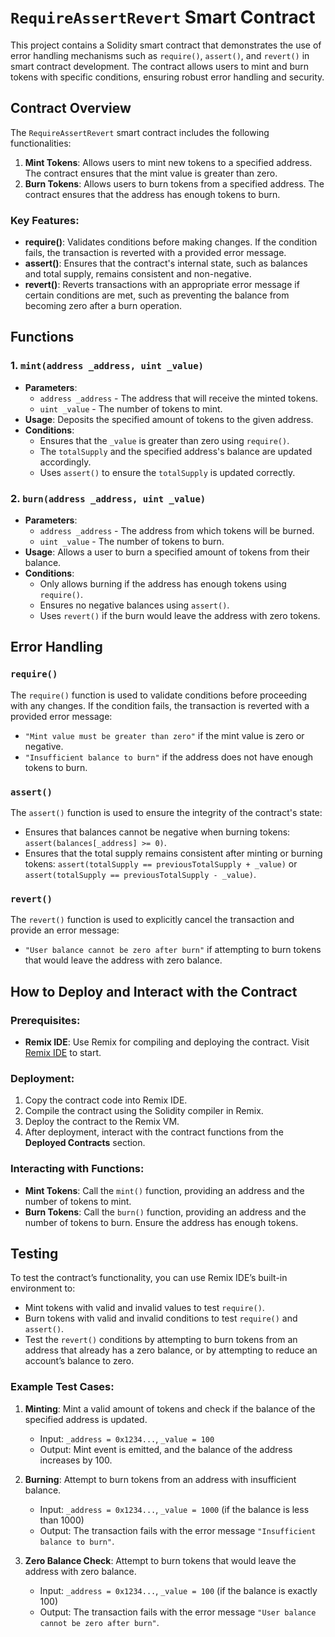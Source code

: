 # `RequireAssertRevert` Smart Contract

This project contains a Solidity smart contract that demonstrates the use of error handling mechanisms such as `require()`, `assert()`, and `revert()` in smart contract development. The contract allows users to mint and burn tokens with specific conditions, ensuring robust error handling and security.

## Contract Overview

The `RequireAssertRevert` smart contract includes the following functionalities:

1. **Mint Tokens**: Allows users to mint new tokens to a specified address. The contract ensures that the mint value is greater than zero.
2. **Burn Tokens**: Allows users to burn tokens from a specified address. The contract ensures that the address has enough tokens to burn.

### Key Features:
- **require()**: Validates conditions before making changes. If the condition fails, the transaction is reverted with a provided error message.
- **assert()**: Ensures that the contract's internal state, such as balances and total supply, remains consistent and non-negative.
- **revert()**: Reverts transactions with an appropriate error message if certain conditions are met, such as preventing the balance from becoming zero after a burn operation.

## Functions

### 1. `mint(address _address, uint _value)`
- **Parameters**:
  - `address _address` - The address that will receive the minted tokens.
  - `uint _value` - The number of tokens to mint.
- **Usage**: Deposits the specified amount of tokens to the given address.
- **Conditions**:
  - Ensures that the `_value` is greater than zero using `require()`.
  - The `totalSupply` and the specified address's balance are updated accordingly.
  - Uses `assert()` to ensure the `totalSupply` is updated correctly.

### 2. `burn(address _address, uint _value)`
- **Parameters**:
  - `address _address` - The address from which tokens will be burned.
  - `uint _value` - The number of tokens to burn.
- **Usage**: Allows a user to burn a specified amount of tokens from their balance.
- **Conditions**:
  - Only allows burning if the address has enough tokens using `require()`.
  - Ensures no negative balances using `assert()`.
  - Uses `revert()` if the burn would leave the address with zero tokens.

## Error Handling

### `require()`
The `require()` function is used to validate conditions before proceeding with any changes. If the condition fails, the transaction is reverted with a provided error message:
- `"Mint value must be greater than zero"` if the mint value is zero or negative.
- `"Insufficient balance to burn"` if the address does not have enough tokens to burn.

### `assert()`
The `assert()` function is used to ensure the integrity of the contract's state:
- Ensures that balances cannot be negative when burning tokens: `assert(balances[_address] >= 0)`.
- Ensures that the total supply remains consistent after minting or burning tokens: `assert(totalSupply == previousTotalSupply + _value)` or `assert(totalSupply == previousTotalSupply - _value)`.

### `revert()`
The `revert()` function is used to explicitly cancel the transaction and provide an error message:
- `"User balance cannot be zero after burn"` if attempting to burn tokens that would leave the address with zero balance.

## How to Deploy and Interact with the Contract

### Prerequisites:
- **Remix IDE**: Use Remix for compiling and deploying the contract. Visit [Remix IDE](https://remix.ethereum.org/) to start.

### Deployment:
1. Copy the contract code into Remix IDE.
2. Compile the contract using the Solidity compiler in Remix.
3. Deploy the contract to the Remix VM.
4. After deployment, interact with the contract functions from the **Deployed Contracts** section.

### Interacting with Functions:
- **Mint Tokens**: Call the `mint()` function, providing an address and the number of tokens to mint.
- **Burn Tokens**: Call the `burn()` function, providing an address and the number of tokens to burn. Ensure the address has enough tokens.

## Testing

To test the contract’s functionality, you can use Remix IDE’s built-in environment to:
- Mint tokens with valid and invalid values to test `require()`.
- Burn tokens with valid and invalid conditions to test `require()` and `assert()`.
- Test the `revert()` conditions by attempting to burn tokens from an address that already has a zero balance, or by attempting to reduce an account’s balance to zero.

### Example Test Cases:
1. **Minting**: Mint a valid amount of tokens and check if the balance of the specified address is updated.
   - Input: `_address = 0x1234...`, `_value = 100`
   - Output: Mint event is emitted, and the balance of the address increases by 100.

2. **Burning**: Attempt to burn tokens from an address with insufficient balance.
   - Input: `_address = 0x1234...`, `_value = 1000` (if the balance is less than 1000)
   - Output: The transaction fails with the error message `"Insufficient balance to burn"`.

3. **Zero Balance Check**: Attempt to burn tokens that would leave the address with zero balance.
   - Input: `_address = 0x1234...`, `_value = 100` (if the balance is exactly 100)
   - Output: The transaction fails with the error message `"User balance cannot be zero after burn"`.

